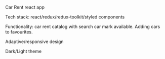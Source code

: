 Car Rent react app

Tech stack: react/redux/redux-toolkit/styled components

Functionality: car rent catalog with search car mark available. Adding cars to favourites.

Adaptive/responsive design

Dark/Light theme